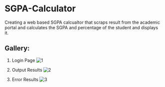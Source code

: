 # SGPA-Calculator
Creating a web based SGPA calcualtor that scraps result from the academic portal and calculates the SGPA and percentage of the student and displays it.

## Gallery:
1. Login Page
![1](images/1.png)

1. Output Results
![2](images/2.png)

1. Error Results
![3](images/3.png)
